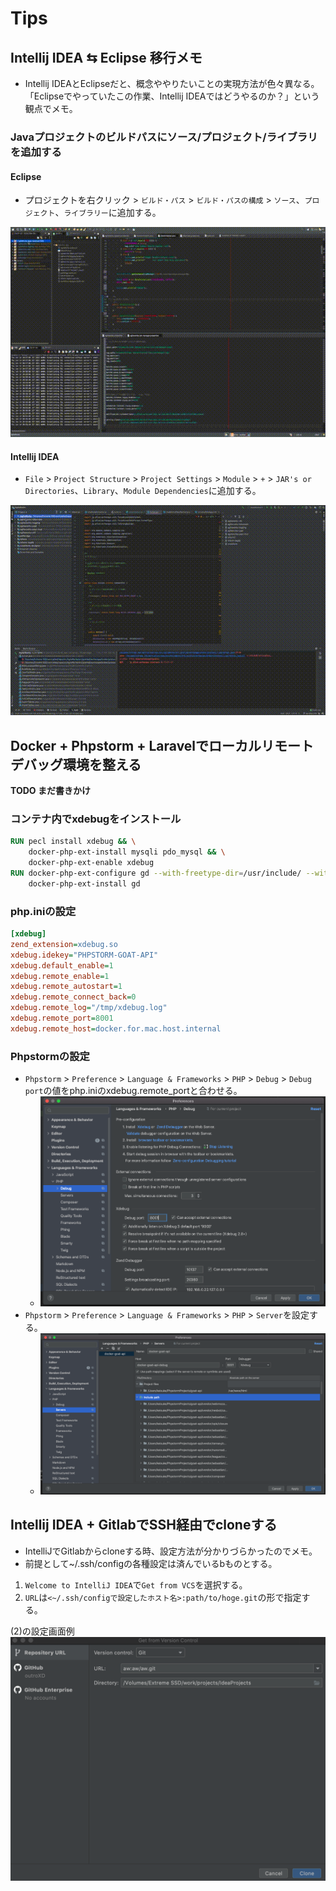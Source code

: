 # Tips
## Intellij IDEA ⇆ Eclipse 移行メモ
* Intellij IDEAとEclipseだと、概念ややりたいことの実現方法が色々異なる。「Eclipseでやっていたこの作業、Intellij IDEAではどうやるのか？」という観点でメモ。
### Javaプロジェクトのビルドパスにソース/プロジェクト/ライブラリを追加する
#### Eclipse
* プロジェクトを右クリック > `ビルド・パス` > `ビルド・パスの構成` > `ソース`、`プロジェクト`、`ライブラリー`に追加する。  

<img src="../../resource/tech/ide/eclipse_1.gif">

#### Intellij IDEA
* `File` > `Project Structure` > `Project Settings` > `Module` > `+` > `JAR's or Directories`、`Library`、`Module Dependencies`に追加する。

<img src="../../resource/tech/ide/jetBrains_4.gif">


## Docker + Phpstorm + Laravelでローカルリモートデバッグ環境を整える
**TODO まだ書きかけ**
### コンテナ内でxdebugをインストール
```Dockerfile
RUN pecl install xdebug && \
    docker-php-ext-install mysqli pdo_mysql && \
    docker-php-ext-enable xdebug
RUN docker-php-ext-configure gd --with-freetype-dir=/usr/include/ --with-jpeg-dir=/usr/include/ && \
    docker-php-ext-install gd
```
### php.iniの設定
```ini
[xdebug]
zend_extension=xdebug.so
xdebug.idekey="PHPSTORM-GOAT-API"
xdebug.default_enable=1
xdebug.remote_enable=1
xdebug.remote_autostart=1
xdebug.remote_connect_back=0
xdebug.remote_log="/tmp/xdebug.log"
xdebug.remote_port=8001
xdebug.remote_host=docker.for.mac.host.internal
```
### Phpstormの設定
* `Phpstorm` > `Preference` > `Language & Frameworks` > `PHP` > `Debug` > `Debug port`の値をphp.iniのxdebug.remote_portと合わせる。
  * <img src="../../resource/tech/ide/jetBrains_2.png">
* `Phpstorm` > `Preference` > `Language & Frameworks` > `PHP` > `Server`を設定する。
  * <img src="../../resource/tech/ide/jetBrains_3.png">
  
  
  
## Intellij IDEA + GitlabでSSH経由でcloneする
* IntelliJでGitlabからcloneする時、設定方法が分かりづらかったのでメモ。  
* 前提として~/.ssh/configの各種設定は済んでいるbものとする。

1. `Welcome to IntelliJ IDEA`で`Get from VCS`を選択する。
2. `URL`は`<~/.ssh/configで設定したホスト名>:path/to/hoge.git`の形で指定する。  

(2)の設定画面例  
<img src="../../resource/tech/ide/jetBrains_1.png">